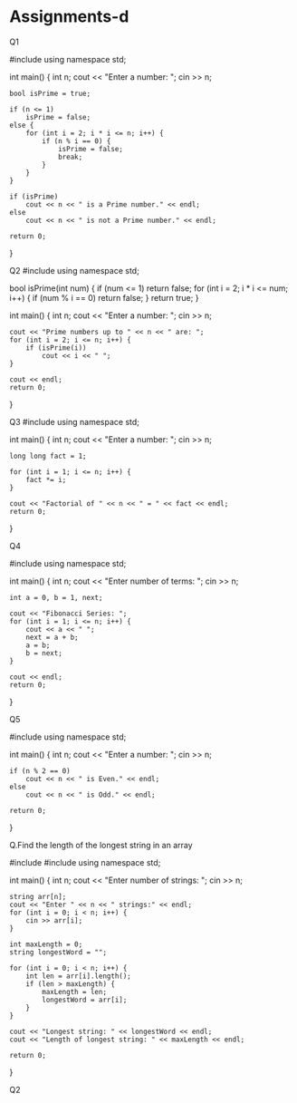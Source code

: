 # Assignments-d

Q1

#include <iostream>
using namespace std;

int main() {
    int n;
    cout << "Enter a number: ";
    cin >> n;

    bool isPrime = true;

    if (n <= 1)
        isPrime = false;
    else {
        for (int i = 2; i * i <= n; i++) {
            if (n % i == 0) {
                isPrime = false;
                break;
            }
        }
    }

    if (isPrime)
        cout << n << " is a Prime number." << endl;
    else
        cout << n << " is not a Prime number." << endl;

    return 0;
}


Q2
#include <iostream>
using namespace std;

bool isPrime(int num) {
    if (num <= 1) return false;
    for (int i = 2; i * i <= num; i++) {
        if (num % i == 0)
            return false;
    }
    return true;
}

int main() {
    int n;
    cout << "Enter a number: ";
    cin >> n;

    cout << "Prime numbers up to " << n << " are: ";
    for (int i = 2; i <= n; i++) {
        if (isPrime(i))
            cout << i << " ";
    }

    cout << endl;
    return 0;
}

Q3
#include <iostream>
using namespace std;

int main() {
    int n;
    cout << "Enter a number: ";
    cin >> n;

    long long fact = 1;

    for (int i = 1; i <= n; i++) {
        fact *= i;
    }

    cout << "Factorial of " << n << " = " << fact << endl;
    return 0;




}



Q4

#include <iostream>
using namespace std;

int main() {
    int n;
    cout << "Enter number of terms: ";
    cin >> n;

    int a = 0, b = 1, next;

    cout << "Fibonacci Series: ";
    for (int i = 1; i <= n; i++) {
        cout << a << " ";
        next = a + b;
        a = b;
        b = next;
    }

    cout << endl;
    return 0;
}




Q5

#include <iostream>
using namespace std;

int main() {
    int n;
    cout << "Enter a number: ";
    cin >> n;

    if (n % 2 == 0)
        cout << n << " is Even." << endl;
    else
        cout << n << " is Odd." << endl;

    return 0;
}

Q.Find the length of the longest string in an array


#include <iostream>
#include <string>
using namespace std;

int main() {
    int n;
    cout << "Enter number of strings: ";
    cin >> n;

    string arr[n];
    cout << "Enter " << n << " strings:" << endl;
    for (int i = 0; i < n; i++) {
        cin >> arr[i];
    }

    int maxLength = 0;
    string longestWord = "";

    for (int i = 0; i < n; i++) {
        int len = arr[i].length();
        if (len > maxLength) {
            maxLength = len;
            longestWord = arr[i];
        }
    }

    cout << "Longest string: " << longestWord << endl;
    cout << "Length of longest string: " << maxLength << endl;

    return 0;
}



Q2
